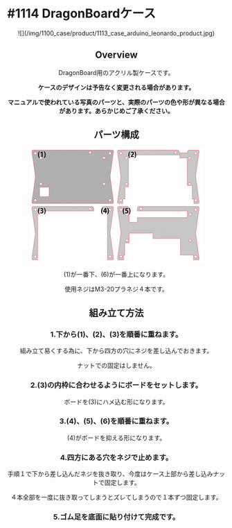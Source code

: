 # #1114 DragonBoardケース
<center>
![](/img/1100_case/product/1113_case_arduino_leonardo_product.jpg)
<!--COLORME-->

## Overview
DragonBoard用のアクリル製ケースです。

**ケースのデザインは予告なく変更される場合があります。**

**マニュアルで使われている写真のパーツと、実際のパーツの色や形が異なる場合があります。あらかじめご了承ください。**

## パーツ構成

![](/img/1100_case/manual/dragonb_00.jpg)

(1)が一番下、(6)が一番上になります。

使用ネジはM3-20プラネジ４本です。

## 組み立て方法

### 1.下から(1)、(2)、(3)を順番に重ねます。
組み立て易くする為に、下から四方の穴にネジを差し込んでおきます。

ナットでの固定はしません。

### 2.(3)の内枠に合わせるようにボードをセットします。
ボードを(3)にハメ込む形になります。

### 3.(4)、(5)、(6)を順番に重ねます。
(4)がボードを抑える形になります。

### 4.四方にある穴をネジで止めます。
手順１で下から差し込んだネジを抜き取り、今度はケース上部から差し込みナットで固定します。

４本全部を一度に抜き取ってしまうとズレてしまうので１本ずつ固定します。

### 5.ゴム足を底面に貼り付けて完成です。